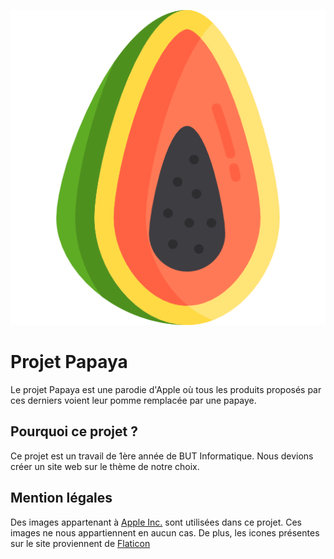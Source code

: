 ![logo](./assets/img/logo.png)
# Projet Papaya
Le projet Papaya est une parodie d'Apple où tous les produits proposés par ces derniers voient leur pomme remplacée par une papaye.
## Pourquoi ce projet ?
Ce projet est un travail de 1ère année de BUT Informatique. Nous devions créer un site web sur le thème de notre choix. 
## Mention légales
Des images appartenant à <a href="https://www.apple.com">Apple Inc.</a> sont utilisées dans ce projet. Ces images ne nous appartiennent en aucun cas.
De plus, les icones présentes sur le site proviennent de <a href="https://www.flaticon.com">Flaticon</a>